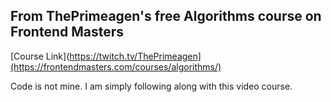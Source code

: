 ## From ThePrimeagen's free Algorithms course on Frontend Masters
[Course Link](https://twitch.tv/ThePrimeagen](https://frontendmasters.com/courses/algorithms/)

Code is not mine. I am simply following along with this video course.
